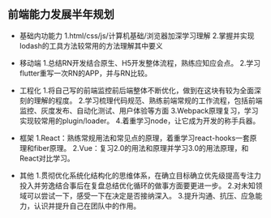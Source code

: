 ## 前端能力发展半年规划

* 基础内功能力
    1.html/css/js/计算机基础/浏览器加深学习理解
    2.掌握并实现lodash的工具方法较常用的方法理解其中要义

* 移动端
    1.总结RN开发结合原生、H5开发整体流程，熟练应知应会点。
    2.学习flutter重写一次RN的APP，并与RN比较。

* 工程化
    1.将自己写的前端监控前后端整体不断优化，做到在这块有较为全面深刻的理解的程度。
    2.学习梳理代码规范、熟练前端常规的工作流程，包括前端监控、灰度发布、自动化测试、用户体验等方面
    3.Webpack原理复习，学习实现较常用的plugin/loader。
    4.着重学习node，让它成为开发的称手兵器。

* 框架
    1.React：熟练常规用法和常见点的原理，着重学习react-hooks一套原理和fiber原理。
    2.Vue：复习2.0的用法和原理并学习3.0的用法原理，和React对比学习。

* 其他
    1.贯彻优化系统化结构化的思维体系，在确立目标确立优先级提高专注力投入并劳逸结合事后在复盘总结优化循环的做事方面要更进一步。
    2.对未知领域可以尝试一下，感受一下在决定是否接纳深入。
    3.提升沟通、抗压、应急能力，认识并提升自己在团队中的作用。
